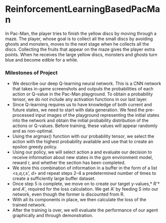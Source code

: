 # ReinforcementLearningBasedPacMan

In Pac-Man, the player tries to finish the yellow discs by moving through a maze. The player, whose goal is to collect all the small discs by avoiding ghosts and monsters, moves to the next stage when he collects all the discs. Collecting the fruits that appear on the maze gives the player extra points. When he receives the large yellow discs, monsters and ghosts turn blue and become edible for a while.

### Milestones of Project

- We describe our deep Q-learning neural network. This is a CNN network that takes in-game screenshots and outputs the probabilities of each action or Q-value in the Pac-Man playground. To obtain a probability tensor, we do not include any activation functions in our last layer.
- Since Q-learning requires us to have knowledge of both current and future states, we need to start with data generation. We feed the pre-processed input images of the playground representing the initial states into the network and obtain the initial probability distribution of the actions or Q-values. Before training, these values will appear randomly and as non-optimal.
- Using the argmax() function with our probability tensor, we select the action with the highest probability available and use that to create an epsilon greedy policy.
- Using our policy, we will select action a and evaluate our decision to receive information about new states in the gym environment model, reward r, and whether the section has been completed.
- We store this combination of information in a buffer in the form of a list *<s,a,r,s', d>* and repeat steps 2–4 a predetermined number of times to create a sufficiently large buffer dataset.
- Once step 5 is complete, we move on to create our target y-values,* R'* and *A'*, required for the loss calculation. We get A' by feeding S into our network, even though the former is discounted from R.
- With all its components in place, we then calculate the loss of the trained network.
- After the training is over, we will evaluate the performance of our agent graphically and through demonstration.
